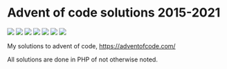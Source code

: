 # Advent of code solutions 2015-2021

![](https://img.shields.io/badge/2015%20⭐-46-yellow)
![](https://img.shields.io/badge/2016%20⭐-28-yellow)
![](https://img.shields.io/badge/2017%20⭐-15-yellow)
![](https://img.shields.io/badge/2018%20⭐-10-yellow)
![](https://img.shields.io/badge/2019%20⭐-16-yellow)
![](https://img.shields.io/badge/2020%20⭐-23-yellow)
![](https://img.shields.io/badge/2021%20⭐-8-yellow)

My solutions to advent of code, https://adventofcode.com/

All solutions are done in PHP of not otherwise noted.
